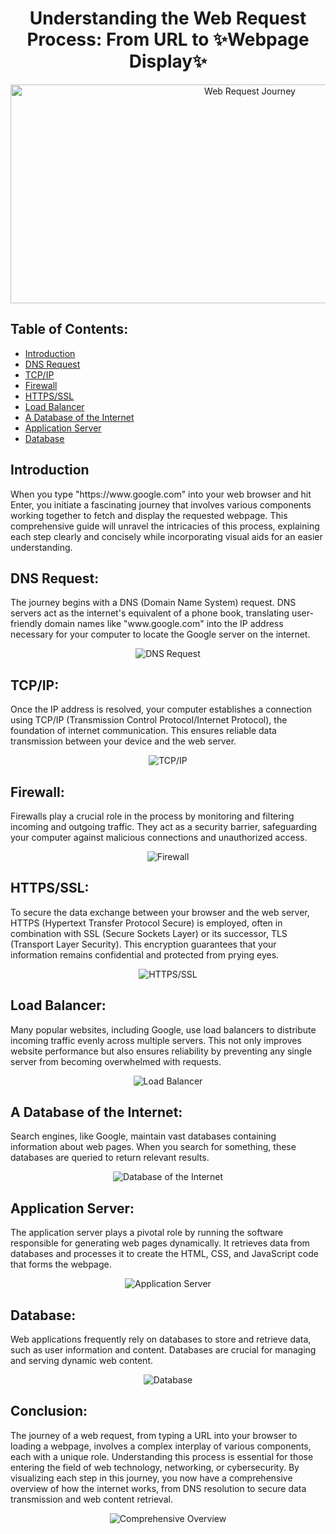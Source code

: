 <div align="center">
    <h1>Understanding the Web Request Process: From URL to ✨Webpage Display✨</h1></div>
<div align="center">  
<img src="pictures/typing-gerald-broflovski.gif" alt="Web Request Journey" width="750px" height="350px" ></div>

<h2>Table of Contents:</h2>
  <ul>
    <li><a href="#introduction">Introduction</a></li>
    <li><a href="#dns-request">DNS Request</a></li>
    <li><a href="#tcp-ip">TCP/IP</a></li>
    <li><a href="#firewall">Firewall</a></li>
    <li><a href="#https-ssl">HTTPS/SSL</a></li>
    <li><a href="#load-balancer">Load Balancer</a></li>
    <li><a href="#database-of-the-internet">A Database of the Internet</a></li>
    <li><a href="#application-server">Application Server</a></li>
    <li><a href="#database">Database</a></li>
  </ul>

<h2>Introduction</h2>
<p>When you type "https://www.google.com" into your web browser and hit Enter, you initiate a fascinating journey that involves various components working together to fetch and display the requested webpage. This comprehensive guide will unravel the intricacies of this process, explaining each step clearly and concisely while incorporating visual aids for an easier understanding.</p>

  <h2 id="dns-request">DNS Request:</h2>
  <p>The journey begins with a DNS (Domain Name System) request. DNS servers act as the internet's equivalent of a phone book, translating user-friendly domain names like "www.google.com" into the IP address necessary for your computer to locate the Google server on the internet.</p>
  <div align="center">
  <img src="pictures/dns-request.png" alt="DNS Request"></div>

  <h2 id="tcp-ip">TCP/IP:</h2>
  <p>Once the IP address is resolved, your computer establishes a connection using TCP/IP (Transmission Control Protocol/Internet Protocol), the foundation of internet communication. This ensures reliable data transmission between your device and the web server.</p>
  <div align="center">  
  <img src="pictures/tcp_ip.png" alt="TCP/IP"></div>

  <h2 id="firewall">Firewall:</h2>
  <p>Firewalls play a crucial role in the process by monitoring and filtering incoming and outgoing traffic. They act as a security barrier, safeguarding your computer against malicious connections and unauthorized access.</p>
  <div align="center">
  <img src="pictures/Firewall.png" alt="Firewall"></div>

  <h2 id="https-ssl">HTTPS/SSL:</h2>
  <p>To secure the data exchange between your browser and the web server, HTTPS (Hypertext Transfer Protocol Secure) is employed, often in combination with SSL (Secure Sockets Layer) or its successor, TLS (Transport Layer Security). This encryption guarantees that your information remains confidential and protected from prying eyes.</p>
  <div align="center">
  <img src="pictures/HTTPS.png" alt="HTTPS/SSL"></div>

  <h2 id="load-balancer">Load Balancer:</h2>
  <p>Many popular websites, including Google, use load balancers to distribute incoming traffic evenly across multiple servers. This not only improves website performance but also ensures reliability by preventing any single server from becoming overwhelmed with requests.</p>
  <div align="center">
  <img src="pictures/Load-balancer.png" alt="Load Balancer"></div>

  <h2 id="database-of-the-internet">A Database of the Internet:</h2>
  <p>Search engines, like Google, maintain vast databases containing information about web pages. When you search for something, these databases are queried to return relevant results.</p>
  <div align="center">
  <img src="pictures/Web_server.png" alt="Database of the Internet"></div>

  <h2 id="application-server">Application Server:</h2>
  <p>The application server plays a pivotal role by running the software responsible for generating web pages dynamically. It retrieves data from databases and processes it to create the HTML, CSS, and JavaScript code that forms the webpage.</p>
  <div align="center">
  <img src="pictures/Application_server.png" alt="Application Server"></div>

  <h2 id="database">Database:</h2>
  <p>Web applications frequently rely on databases to store and retrieve data, such as user information and content. Databases are crucial for managing and serving dynamic web content.</p>
  <div align="center">
  <img src="pictures/Database.png" alt="Database"></div>

  <h2>Conclusion:</h2>
  <p>The journey of a web request, from typing a URL into your browser to loading a webpage, involves a complex interplay of various components, each with a unique role. Understanding this process is essential for those entering the field of web technology, networking, or cybersecurity. By visualizing each step in this journey, you now have a comprehensive overview of how the internet works, from DNS resolution to secure data transmission and web content retrieval.</p>
  <div align="center">
  <img src="pictures/Comprehensive_Overview.png" alt="Comprehensive Overview"></div>

